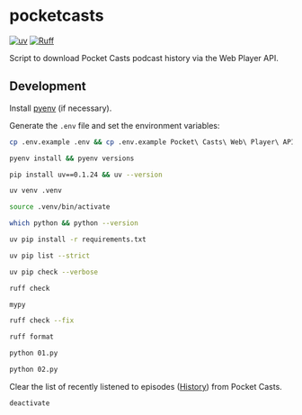 # pocketcasts

[![uv](https://img.shields.io/endpoint?url=https://raw.githubusercontent.com/astral-sh/uv/main/assets/badge/v0.json)](https://github.com/astral-sh/uv)
[![Ruff](https://img.shields.io/endpoint?url=https://raw.githubusercontent.com/astral-sh/ruff/main/assets/badge/v2.json)](https://github.com/astral-sh/ruff)

Script to download Pocket Casts podcast history via the Web Player API.

## Development

Install [pyenv](https://github.com/pyenv/pyenv) (if necessary).

Generate the `.env` file and set the environment variables:

```bash
cp .env.example .env && cp .env.example Pocket\ Casts\ Web\ Player\ API/.env
```

```bash
pyenv install && pyenv versions
```

```bash
pip install uv==0.1.24 && uv --version
```

```bash
uv venv .venv
```

```bash
source .venv/bin/activate
```

```bash
which python && python --version
```

```bash
uv pip install -r requirements.txt
```

```bash
uv pip list --strict
```

```bash
uv pip check --verbose
```

```bash
ruff check
```

```bash
mypy
```

```bash
ruff check --fix
```

```bash
ruff format
```

```bash
python 01.py
```

```bash
python 02.py
```

Clear the list of recently listened to episodes ([History](https://play.pocketcasts.com/history)) from Pocket Casts.

```bash
deactivate
```
